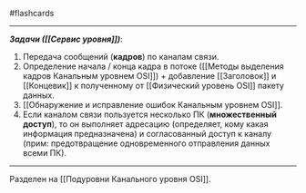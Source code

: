 #flashcards
***
***Задачи ([[Сервис уровня]])***:
1. Передача сообщений (**кадров**) по каналам связи.
2. Определение начала / конца кадра в потоке ([[Методы выделения кадров Канальным уровнем OSI]]) + добавление [[Заголовок]] и [[Концевик]] к полученному от [[Физический уровень OSI]] пакету данных.
3. [[Обнаружение и исправление ошибок Канальным уровнем OSI]].
4. Если каналом связи пользуется несколько ПК (**множественный доступ**), то он выполняет адресацию (определяет, кому какая информация предназначена) и согласованный доступ к каналу (прим: предотвращение одновременного отправления данных всеми ПК).
***
Разделен на [[Подуровни Канального уровня OSI]].
<!--SR:!2025-10-04,8,250-->

